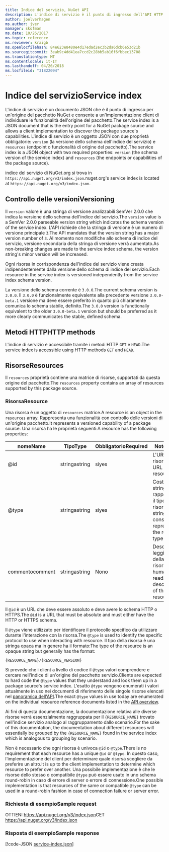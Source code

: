 ```yaml
---
title: Indice del servizio, NuGet API
description: L'indice di servizio è il punto di ingresso dell'API HTTP NuGet e vengono elencate le funzionalità del server.
author: joelverhagen
ms.author: jver
manager: skofman
ms.date: 10/26/2017
ms.topic: reference
ms.reviewer: kraigb
ms.openlocfilehash: 84e623e8480e4d17edad2ec3b2da6dcb6e53d21b
ms.sourcegitcommit: 3eab9c4dd41ea7ccd2c28bb5ab16f6fbbec13708
ms.translationtype: MT
ms.contentlocale: it-IT
ms.lasthandoff: 04/26/2018
ms.locfileid: "31822094"
---
```

# <a name="service-index"></a><span data-ttu-id="979cb-103">Indice del servizio</span><span class="sxs-lookup"><span data-stu-id="979cb-103">Service index</span></span>

<span data-ttu-id="979cb-104">L'indice di servizio è un documento JSON che è il punto di ingresso per un'origine del pacchetto NuGet e consente a un'implementazione client di individuare le funzionalità dell'origine del pacchetto.</span><span class="sxs-lookup"><span data-stu-id="979cb-104">The service index is a JSON document that is the entry point for a NuGet package source and allows a client implementation to discover the package source's capabilities.</span></span> <span data-ttu-id="979cb-105">L'indice di servizio è un oggetto JSON con due proprietà obbligatorie: `version` (la versione dello schema dell'indice del servizio) e `resources` (endpoint o funzionalità di origine del pacchetto).</span><span class="sxs-lookup"><span data-stu-id="979cb-105">The service index is a JSON object with two required properties: `version` (the schema version of the service index) and `resources`  (the endpoints or capabilities of the package source).</span></span>

<span data-ttu-id="979cb-106">indice del servizio di NuGet.org si trova in `https://api.nuget.org/v3/index.json`.</span><span class="sxs-lookup"><span data-stu-id="979cb-106">nuget.org's service index is located at `https://api.nuget.org/v3/index.json`.</span></span>

## <a name="versioning"></a><span data-ttu-id="979cb-107">Controllo delle versioni</span><span class="sxs-lookup"><span data-stu-id="979cb-107">Versioning</span></span>

<span data-ttu-id="979cb-108">Il `version` valore è una stringa di versione analizzabili SemVer 2.0.0 che indica la versione dello schema dell'indice del servizio.</span><span class="sxs-lookup"><span data-stu-id="979cb-108">The `version` value is a SemVer 2.0.0 parseable version string which indicates the schema version of the service index.</span></span> <span data-ttu-id="979cb-109">L'API richiede che la stringa di versione è un numero di versione principale `3`.</span><span class="sxs-lookup"><span data-stu-id="979cb-109">The API mandates that the version string has a major version number of `3`.</span></span> <span data-ttu-id="979cb-110">Al momento non modifiche allo schema di indice del servizio, versione secondaria della stringa di versione verrà aumentato.</span><span class="sxs-lookup"><span data-stu-id="979cb-110">As non-breaking changes are made to the service index schema, the version string's minor version will be increased.</span></span>

<span data-ttu-id="979cb-111">Ogni risorsa in corrispondenza dell'indice del servizio viene creata indipendentemente dalla versione dello schema di indice del servizio.</span><span class="sxs-lookup"><span data-stu-id="979cb-111">Each resource in the service index is versioned independently from the service index schema version.</span></span>

<span data-ttu-id="979cb-112">La versione dello schema corrente è `3.0.0`.</span><span class="sxs-lookup"><span data-stu-id="979cb-112">The current schema version is `3.0.0`.</span></span> <span data-ttu-id="979cb-113">Il `3.0.0` è funzionalmente equivalente alla precedente versione `3.0.0-beta.1` versione ma deve essere preferito in quanto più chiaramente comunica lo schema stabile, definito.</span><span class="sxs-lookup"><span data-stu-id="979cb-113">The `3.0.0` version is functionally equivalent to the older `3.0.0-beta.1` version but should be preferred as it more clearly communicates the stable, defined schema.</span></span>

## <a name="http-methods"></a><span data-ttu-id="979cb-114">Metodi HTTP</span><span class="sxs-lookup"><span data-stu-id="979cb-114">HTTP methods</span></span>

<span data-ttu-id="979cb-115">L'indice di servizio è accessibile tramite i metodi HTTP `GET` e `HEAD`.</span><span class="sxs-lookup"><span data-stu-id="979cb-115">The service index is accessible using HTTP methods `GET` and `HEAD`.</span></span>

## <a name="resources"></a><span data-ttu-id="979cb-116">Risorse</span><span class="sxs-lookup"><span data-stu-id="979cb-116">Resources</span></span>

<span data-ttu-id="979cb-117">Il `resources` proprietà contiene una matrice di risorse, supportati da questa origine del pacchetto.</span><span class="sxs-lookup"><span data-stu-id="979cb-117">The `resources` property contains an array of resources supported by this package source.</span></span>

### <a name="resource"></a><span data-ttu-id="979cb-118">Risorsa</span><span class="sxs-lookup"><span data-stu-id="979cb-118">Resource</span></span>

<span data-ttu-id="979cb-119">Una risorsa è un oggetto di `resources` matrice.</span><span class="sxs-lookup"><span data-stu-id="979cb-119">A resource is an object in the `resources` array.</span></span> <span data-ttu-id="979cb-120">Rappresenta una funzionalità con controllo delle versioni di un'origine pacchetto.</span><span class="sxs-lookup"><span data-stu-id="979cb-120">It represents a versioned capability of a package source.</span></span> <span data-ttu-id="979cb-121">Una risorsa ha le proprietà seguenti:</span><span class="sxs-lookup"><span data-stu-id="979cb-121">A resource has the following properties:</span></span>

<span data-ttu-id="979cb-122">nome</span><span class="sxs-lookup"><span data-stu-id="979cb-122">Name</span></span>          | <span data-ttu-id="979cb-123">Tipo</span><span class="sxs-lookup"><span data-stu-id="979cb-123">Type</span></span>   | <span data-ttu-id="979cb-124">Obbligatorio</span><span class="sxs-lookup"><span data-stu-id="979cb-124">Required</span></span> | <span data-ttu-id="979cb-125">Note</span><span class="sxs-lookup"><span data-stu-id="979cb-125">Notes</span></span>
------------- | ------ | -------- | -----
@id           | <span data-ttu-id="979cb-126">stringa</span><span class="sxs-lookup"><span data-stu-id="979cb-126">string</span></span> | <span data-ttu-id="979cb-127">sì</span><span class="sxs-lookup"><span data-stu-id="979cb-127">yes</span></span>      | <span data-ttu-id="979cb-128">L'URL della risorsa</span><span class="sxs-lookup"><span data-stu-id="979cb-128">The URL to the resource</span></span>
@type         | <span data-ttu-id="979cb-129">stringa</span><span class="sxs-lookup"><span data-stu-id="979cb-129">string</span></span> | <span data-ttu-id="979cb-130">sì</span><span class="sxs-lookup"><span data-stu-id="979cb-130">yes</span></span>      | <span data-ttu-id="979cb-131">Costante stringa che rappresenta il tipo di risorsa</span><span class="sxs-lookup"><span data-stu-id="979cb-131">A string constant representing the resource type</span></span>
<span data-ttu-id="979cb-132">commento</span><span class="sxs-lookup"><span data-stu-id="979cb-132">comment</span></span>       | <span data-ttu-id="979cb-133">stringa</span><span class="sxs-lookup"><span data-stu-id="979cb-133">string</span></span> | <span data-ttu-id="979cb-134">No</span><span class="sxs-lookup"><span data-stu-id="979cb-134">no</span></span>       | <span data-ttu-id="979cb-135">Descrizione leggibile della risorsa</span><span class="sxs-lookup"><span data-stu-id="979cb-135">A human readable description of the resource</span></span>

<span data-ttu-id="979cb-136">Il `@id` è un URL che deve essere assoluto e deve avere lo schema HTTP o HTTPS.</span><span class="sxs-lookup"><span data-stu-id="979cb-136">The `@id` is a URL that must be absolute and must either have the HTTP or HTTPS schema.</span></span>

<span data-ttu-id="979cb-137">Il `@type` viene utilizzato per identificare il protocollo specifico da utilizzare durante l'interazione con la risorsa.</span><span class="sxs-lookup"><span data-stu-id="979cb-137">The `@type` is used to identify the specific protocol to use when interacting with resource.</span></span> <span data-ttu-id="979cb-138">Il tipo della risorsa è una stringa opaca ma in genere ha il formato:</span><span class="sxs-lookup"><span data-stu-id="979cb-138">The type of the resource is an opaque string but generally has the format:</span></span>

    {RESOURCE_NAME}/{RESOURCE_VERSION}

<span data-ttu-id="979cb-139">Si prevede che i client a livello di codice il `@type` valori comprendere e cercare nell'indice di un'origine del pacchetto servizio.</span><span class="sxs-lookup"><span data-stu-id="979cb-139">Clients are expected to hard code the `@type` values that they understand and look them up in a package source's service index.</span></span> <span data-ttu-id="979cb-140">L'esatto `@type` vengono enumerati i valori attualmente in uso nei documenti di riferimento delle singole risorse elencati nel [panoramica dell'API](overview.md#resources-and-schema).</span><span class="sxs-lookup"><span data-stu-id="979cb-140">The exact `@type` values in use today are enumerated on the individual resource reference documents listed in the [API overview](overview.md#resources-and-schema).</span></span>

<span data-ttu-id="979cb-141">Ai fini di questa documentazione, la documentazione relativa alle diverse risorse verrà essenzialmente raggruppata per il `{RESOURCE_NAME}` trovato nell'indice servizio analogo al raggruppamento dallo scenario.</span><span class="sxs-lookup"><span data-stu-id="979cb-141">For the sake of this documentation, the documentation about different resources will essentially be grouped by the `{RESOURCE_NAME}` found in the service index which is analogous to grouping by scenario.</span></span> 

<span data-ttu-id="979cb-142">Non è necessario che ogni risorsa è univoca `@id` o `@type`.</span><span class="sxs-lookup"><span data-stu-id="979cb-142">There is no requirement that each resource has a unique `@id` or `@type`.</span></span> <span data-ttu-id="979cb-143">In questo caso, l'implementazione del client per determinare quale risorsa scegliere da preferire un altro.</span><span class="sxs-lookup"><span data-stu-id="979cb-143">It is up to the client implementation to determine which resource to prefer over another.</span></span> <span data-ttu-id="979cb-144">Una possibile implementazione è che le risorse dello stesso o compatibile `@type` può essere usato in uno schema round-robin in caso di errore di server o errore di connessione.</span><span class="sxs-lookup"><span data-stu-id="979cb-144">One possible implementation is that resources of the same or compatible `@type` can be used in a round-robin fashion in case of connection failure or server error.</span></span>

### <a name="sample-request"></a><span data-ttu-id="979cb-145">Richiesta di esempio</span><span class="sxs-lookup"><span data-stu-id="979cb-145">Sample request</span></span>

<span data-ttu-id="979cb-146">OTTIENI https://api.nuget.org/v3/index.json</span><span class="sxs-lookup"><span data-stu-id="979cb-146">GET https://api.nuget.org/v3/index.json</span></span>

### <a name="sample-response"></a><span data-ttu-id="979cb-147">Risposta di esempio</span><span class="sxs-lookup"><span data-stu-id="979cb-147">Sample response</span></span>

[!code-JSON [service-index.json](./_data/service-index.json)]
